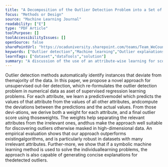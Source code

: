 ```yaml
---
title: "A Decomposition of the Outlier Detection Problem into a Set of Supervised Learning Problems"
focus: "Methods or Design"
source: "Machine Learning Journal"
readability: ["E"]
type: "PDF Article"
toolPurpose: []
toolAccessibilityIssues: []
openSource: false
sharePointUrl: "https://ocaduniversity.sharepoint.com/teams/Team_WeCount/Shared%20Documents/Resources%20and%20Tools/Literature%20(curated)/A%20decomposition%20of%20the%20outlier%20detection%20problem%20into%20a%20set%20of%20supervised%20learning%20problems.pdf"
keywords: ["Outlier detection","Machine learning","Outlier explanations"]
learnTags: ["dataset","dataTools","solution"]
summary: "A discussion of the use of an attribute-wise learning for scoring outliers (ALSO) approach to manage outlier data and a comparison of this method to classic methods of outlier detection. "
---
```

Outlier detection methods automatically identify instances that deviate from themajority of the data. In this paper, we propose a novel approach for unsupervised out-lier detection, which re-formulates the outlier detection problem in numerical data as aset of supervised regression learning problems. For each attribute, we learn a predictivemodel which predicts the values of that attribute from the values of all other attributes, andcompute the deviations between the predictions and the actual values. From those devi-ations, we derive both a weight for each attribute, and a final outlier score using thoseweights. The weights help separating the relevant attributes from the irrelevant ones, andthus make the approach well suitable for discovering outliers otherwise masked in high-dimensional data. An empirical evaluation shows that our approach outperforms existingalgorithms, and is particularly robust in datasets with many irrelevant attributes. Further-more, we show that if a symbolic machine learning method is used to solve the individuallearning problems, the approach is also capable of generating concise explanations for thedetected outliers.
